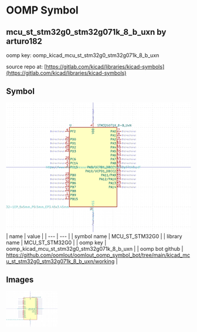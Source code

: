 # OOMP Symbol  
## mcu_st_stm32g0_stm32g071k_8_b_uxn  by arturo182  
  
oomp key: oomp_kicad_mcu_st_stm32g0_stm32g071k_8_b_uxn  
  
source repo at: [https://gitlab.com/kicad/libraries/kicad-symbols](https://gitlab.com/kicad/libraries/kicad-symbols)  
## Symbol  
  
[![working.png](working_600.png)](working.png)  
| name | value | 
| --- | --- | 
| symbol name | MCU_ST_STM32G0 | 
| library name | MCU_ST_STM32G0 | 
| oomp key | oomp_kicad_mcu_st_stm32g0_stm32g071k_8_b_uxn | 
| oomp bot github | https://github.com/oomlout/oomlout_oomp_symbol_bot/tree/main/kicad_mcu_st_stm32g0_stm32g071k_8_b_uxn/working | 
## Images  
  
[![working.png](working_140.png)](working.png)  
